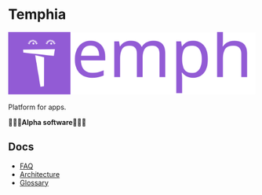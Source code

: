 # Temphia
[![](contrib/temphia.svg)](https://github.com/temphia/temphia)

Platform for apps.

**🚨🚨🚨Alpha software🚨🚨🚨**

## Docs
- [FAQ](./docs/faq.md)
- [Architecture](./docs/arch.md)
- [Glossary](./docs/glossary.md)